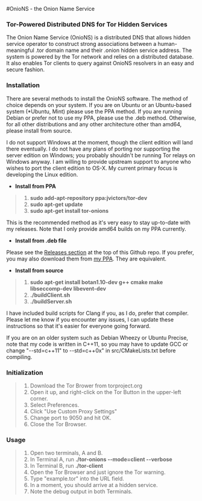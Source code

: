 #OnioNS - the Onion Name Service
### Tor-Powered Distributed DNS for Tor Hidden Services

The Onion Name Service (OnioNS) is a distributed DNS that allows hidden service operator to construct strong associations between a human-meaningful .tor domain name and their .onion hidden service address. The system is powered by the Tor network and relies on a distributed database. It also enables Tor clients to query against OnioNS resolvers in an easy and secure fashion.

### Installation

There are several methods to install the OnioNS software. The method of choice depends on your system. If you are on Ubuntu or an Ubuntu-based system (*Ubuntu, Mint) please use the PPA method. If you are running Debian or prefer not to use my PPA, please use the .deb method. Otherwise, for all other distributions and any other architecture other than amd64, please install from source.

I do not support Windows at the moment, though the client edition will land there eventually. I do not have any plans of porting nor supporting the server edition on Windows; you probably shouldn't be running Tor relays on Windows anyway. I am willing to provide upstream support to anyone who wishes to port the client edition to OS-X. My current primary focus is developing the Linux edition.

* **Install from PPA**

> 1. **sudo add-apt-repository ppa:jvictors/tor-dev**
> 2. **sudo apt-get update**
> 3. **sudo apt-get install tor-onions**

This is the recommended method as it's very easy to stay up-to-date with my releases. Note that I only provide amd64 builds on my PPA currently.

* **Install from .deb file**

Please see the [Releases section](https://github.com/Jesse-V/OnioNS/releases) at the top of this Github repo. If you prefer, you may also download them from [my PPA](https://launchpad.net/~jvictors/+archive/tor-dev/+packages). They are equivalent.

* **Install from source**

> 1. **sudo apt-get install botan1.10-dev g++ cmake make libseccomp-dev libevent-dev**
> 2. **./buildClient.sh**
> 3. **./buildServer.sh**

I have included build scripts for Clang if you, as I do, prefer that compiler. Please let me know if you encounter any issues, I can update these instructions so that it's easier for everyone going forward.

If you are on an older system such as Debian Wheezy or Ubuntu Precise, note that my code is written in C++11, so you may have to update GCC or change "--std=c++11" to --std=c++0x" in src/CMakeLists.txt before compiling.

### Initialization

> 1. Download the Tor Brower from torproject.org
> 2. Open it up, and right-click on the Tor Button in the upper-left corner.
> 3. Select Preferences.
> 4. Click "Use Custom Proxy Settings"
> 5. Change port to 9050 and hit OK.
> 6. Close the Tor Browser.

### Usage

> 1. Open two terminals, A and B.
> 2. In Terminal A, run **./tor-onions --mode=client --verbose**
> 3. In Terminal B, run **./tor-client**
> 4. Open the Tor Browser and just ignore the Tor warning.
> 5. Type "example.tor" into the URL field.
> 6. In a moment, you should arrive at a hidden service.
> 7. Note the debug output in both Terminals.
